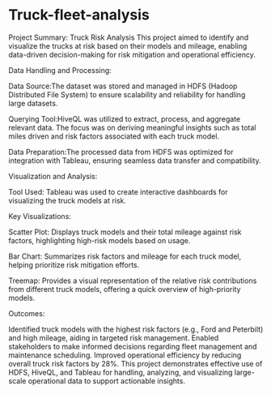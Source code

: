 # Truck-fleet-analysis
Project Summary:  Truck Risk Analysis
  This project aimed to identify and visualize the trucks at risk based on their models and mileage, enabling data-driven decision-making for risk mitigation and operational efficiency.

Data Handling and Processing:

Data Source:The dataset was stored and managed in HDFS (Hadoop Distributed File System) to ensure scalability and reliability for handling large datasets.

Querying Tool:HiveQL was utilized to extract, process, and aggregate relevant data. The focus was on deriving meaningful insights such as total miles driven and risk factors associated with each truck model.

Data Preparation:The processed data from HDFS was optimized for integration with Tableau, ensuring seamless data transfer and compatibility.

Visualization and Analysis:

Tool Used: Tableau was used to create interactive dashboards for visualizing the truck models at risk.

Key Visualizations:

Scatter Plot: Displays truck models and their total mileage against risk factors, highlighting high-risk models based on usage.

Bar Chart: Summarizes risk factors and mileage for each truck model, helping prioritize risk mitigation efforts.

Treemap: Provides a visual representation of the relative risk contributions from different truck models, offering a quick overview of high-priority models.

Outcomes:

Identified truck models with the highest risk factors (e.g., Ford and Peterbilt) and high mileage, aiding in targeted risk management.
Enabled stakeholders to make informed decisions regarding fleet management and maintenance scheduling.
Improved operational efficiency by reducing overall truck risk factors by 28%.
This project demonstrates effective use of HDFS, HiveQL, and Tableau for handling, analyzing, and visualizing large-scale operational data to support actionable insights.
